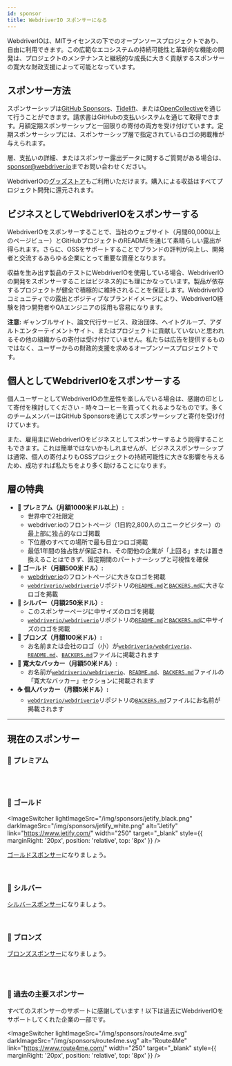 ```yaml
---
id: sponsor
title: WebdriverIO スポンサーになる
---
```


WebdriverIOは、MITライセンスの下でのオープンソースプロジェクトであり、自由に利用できます。この広範なエコシステムの持続可能性と革新的な機能の開発は、プロジェクトのメンテナンスと継続的な成長に大きく貢献するスポンサーの寛大な財政支援によって可能となっています。

## スポンサー方法​
スポンサーシップは[GitHub Sponsors](https://github.com/sponsors/webdriverio)、[Tidelift](enterprise)、または[OpenCollective](https://opencollective.com/webdriverio)を通じて行うことができます。請求書はGitHubの支払いシステムを通じて取得できます。月額定期スポンサーシップと一回限りの寄付の両方を受け付けています。定期スポンサーシップには、スポンサーシップ層で指定されているロゴの掲載権が与えられます。

層、支払いの詳細、またはスポンサー露出データに関するご質問がある場合は、[sponsor@webdriver.io](mailto:sponsor@webdriver.io)までお問い合わせください。

WebdriverIOの[グッズストア](https://shop.webdriver.io/)もご利用いただけます。購入による収益はすべてプロジェクト開発に還元されます。

## ビジネスとしてWebdriverIOをスポンサーする​
WebdriverIOをスポンサーすることで、当社のウェブサイト（月間60,000以上のページビュー）とGitHubプロジェクトのREADMEを通じて素晴らしい露出が得られます。さらに、OSSをサポートすることでブランドの評判が向上し、開発者と交流するあらゆる企業にとって重要な資産となります。

収益を生み出す製品のテストにWebdriverIOを使用している場合、WebdriverIOの開発をスポンサーすることはビジネス的にも理にかなっています。製品が依存するプロジェクトが健全で積極的に維持されることを保証します。WebdriverIOコミュニティでの露出とポジティブなブランドイメージにより、WebdriverIO経験を持つ開発者やQAエンジニアの採用も容易になります。

__注意:__ ギャンブルサイト、論文代行サービス、政治団体、ヘイトグループ、アダルトエンターテイメントサイト、またはプロジェクトに貢献していないと思われるその他の組織からの寄付は受け付けていません。私たちは広告を提供するものではなく、ユーザーからの財政的支援を求めるオープンソースプロジェクトです。

## 個人としてWebdriverIOをスポンサーする​
個人ユーザーとしてWebdriverIOの生産性を楽しんでいる場合は、感謝の印として寄付を検討してください - 時々コーヒーを買ってくれるようなものです。多くのチームメンバーはGitHub Sponsorsを通じてスポンサーシップと寄付を受け付けています。

また、雇用主にWebdriverIOをビジネスとしてスポンサーするよう説得することもできます。これは簡単ではないかもしれませんが、ビジネススポンサーシップは通常、個人の寄付よりもOSSプロジェクトの持続可能性に大きな影響を与えるため、成功すれば私たちをより多く助けることになります。

## 層の特典​

- __💎 プレミアム（月額1000米ドル以上）:__
  - 世界中で2社限定
  - webdriver.ioのフロントページ（1日約2,800人のユニークビジター）の最上部に独占的なロゴ掲載
  - 下位層のすべての場所で最も目立つロゴ掲載
  - 最低1年間の独占性が保証され、その間他の企業が「上回る」または置き換えることはできず、固定期間のパートナーシップと可視性を確保
- __🥇 ゴールド（月額500米ドル）:__
  - [webdriver.io](https://webdriver.io/)のフロントページに大きなロゴを掲載
  - [`webdriverio/webdriverio`](https://github.com/webdriverio/webdriverio)リポジトリの[`README.md`](https://github.com/webdriverio/webdriverio/blob/main/README.md)と[`BACKERS.md`](https://github.com/webdriverio/webdriverio/blob/main/BACKERS.md)に大きなロゴを掲載
- __🥈 シルバー（月額250米ドル）:__
  - このスポンサーページに中サイズのロゴを掲載
  - [`webdriverio/webdriverio`](https://github.com/webdriverio/webdriverio)リポジトリの[`README.md`](https://github.com/webdriverio/webdriverio/blob/main/README.md)と[`BACKERS.md`](https://github.com/webdriverio/webdriverio/blob/main/BACKERS.md)に中サイズのロゴを掲載
- __🥉 ブロンズ（月額100米ドル）:__
  - お名前または会社のロゴ（小）が[`webdriverio/webdriverio`](https://github.com/webdriverio/webdriverio)、[`README.md`](https://github.com/webdriverio/webdriverio/blob/main/README.md)、[`BACKERS.md`](https://github.com/webdriverio/webdriverio/blob/main/BACKERS.md)ファイルに掲載されます
- __🍺 寛大なバッカー（月額50米ドル）:__
  - お名前が[`webdriverio/webdriverio`](https://github.com/webdriverio/webdriverio)、[`README.md`](https://github.com/webdriverio/webdriverio/blob/main/README.md)、[`BACKERS.md`](https://github.com/webdriverio/webdriverio/blob/main/BACKERS.md)ファイルの「寛大なバッカー」セクションに掲載されます
- __☕️ 個人バッカー（月額5米ドル）:__
  - [`webdriverio/webdriverio`](https://github.com/webdriverio/webdriverio)リポジトリの[`BACKERS.md`](https://github.com/webdriverio/webdriverio/blob/main/BACKERS.md)ファイルにお名前が掲載されます

---

## 現在のスポンサー

### 💎 プレミアム

<ImageSwitcher
    lightImageSrc="/img/sponsors/browserstack_black.svg"
    darkImageSrc="/img/sponsors/browserstack_white.svg"
    alt="BrowserStack"
    target="_blank"
    link="https://www.browserstack.com/automation-webdriverio"
/>

<br />
<br />

### 🥇 ゴールド

<ImageSwitcher
    lightImageSrc="/img/sponsors/jetify_black.png"
    darkImageSrc="/img/sponsors/jetify_white.png"
    alt="Jetify"
    link="https://www.jetify.com/"
    width="250"
    target="_blank"
    style={{ marginRight: '20px', position: 'relative', top: '8px' }}
/>

<ImageSwitcher
    lightImageSrc="/img/sponsors/lambdatest_black.svg"
    darkImageSrc="/img/sponsors/lambdatest_white.svg"
    alt="Lambdatest"
    target="_blank"
    link="https://www.lambdatest.com/"
    width="250"
/>

[ゴールドスポンサー](https://opencollective.com/webdriverio/contribute/gold-sponsor-26921/checkout?interval=month&amount=500&contributeAs=me)になりましょう。

<br />

### 🥈 シルバー

<ImageSwitcher
    lightImageSrc="/img/sponsors/testingbot.svg"
    darkImageSrc="/img/sponsors/testingbot.svg"
    alt="TestingBot"
    link="https://testingbot.com/"
    width="150"
    target="_blank"
/>

[シルバースポンサー](https://opencollective.com/webdriverio/contribute/silver-sponsor-69223/checkout?interval=month&amount=250&contributeAs=me)になりましょう。

<br />

### 🥉 ブロンズ

<ImageSwitcher
    lightImageSrc="/img/sponsors/eslint_black.svg"
    darkImageSrc="/img/sponsors/eslint_white.svg"
    alt="Eslint"
    target="_blank"
    link="https://eslint.org/"
    width="150"
/>

<ImageSwitcher
    lightImageSrc="/img/sponsors/gridlastic.png"
    darkImageSrc="/img/sponsors/gridlastic.png"
    alt="Gridlastic"
    target="_blank"
    link="https://www.gridlastic.com/webdriverio.html"
    width="150"
/>

[ブロンズスポンサー](https://opencollective.com/webdriverio/contribute/bronze-sponsor-69224/checkout?interval=month&amount=100&contributeAs=me)になりましょう。

<br />
<br />

### 🙇 過去の主要スポンサー

すべてのスポンサーのサポートに感謝しています！以下は過去にWebdriverIOをサポートしてくれた企業の一部です。

<ImageSwitcher
    lightImageSrc="/img/sponsors/saucelabs_black.svg"
    darkImageSrc="/img/sponsors/saucelabs_white.svg"
    alt="Sauce Labs"
    link="https://saucelabs.com/"
    width="150"
    target="_blank"
/>

<ImageSwitcher
    lightImageSrc="/img/sponsors/route4me.svg"
    darkImageSrc="/img/sponsors/route4me.svg"
    alt="Route4Me"
    link="https://www.route4me.com/"
    width="250"
    target="_blank"
    style={{ marginRight: '20px', position: 'relative', top: '8px' }}
/>